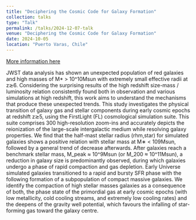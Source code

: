 ```yaml
---
title: "Deciphering the Cosmic Code for Galaxy Formation"
collection: talks
type: "Talk"
permalink: /talks/2024-12-07-talk
venue: "Deciphering the Cosmic Code for Galaxy Formation"
date: 2024-10-05
location: "Puerto Varas, Chile"
---
```


[More information here](https://www.evolgal4d.com/dcc/)

JWST data analysis has shown an unexpected population of red galaxies and high masses of M* > 10^10Msun  with extremely small effective radii at z≳6. Considering the surprising results of the high redshift size-mass / luminosity relation consistently found both in observation and various simulations at high redshift, this work aims to understand the mechanisms that produce these unexpected trends.  This study investigates the physical transition of galaxy gas and stellar components during early cosmic epochs at redshift z≳5, using the FirstLight (FL) cosmological simulation suite. This suite comprises 300 high-resolution zoom-ins and accurately depicts the reionization of the large-scale intergalactic medium while resolving galaxy properties. We find that the half-mast stellar radius (rhm,star) for simulated galaxies shows a positive relation with stellar mass at M∗ < 109Msun, followed by a general trend of decrease afterwards. After galaxies reach a benchmark stellar mass, M_peak ≈ 10^9Msun (or M_200 ≈ 10^11Msun), a reduction in galaxy size is predominantly observed, during which galaxies undergo a phase of rapid compaction and gas depletion. Early Universe simulated galaxies transitioned to a rapid and bursty SFR phase with the following formation of a subpopulation of compact massive galaxies. We identify the compaction of high stellar masses galaxies as a consequence of both, the phase state of the primordial gas at early cosmic epochs (with low metallicity, cold cooling streams, and extremely low cooling rates) and the deepens of the gravity well potential, which favours the infalling of star-forming gas toward the galaxy centre. 